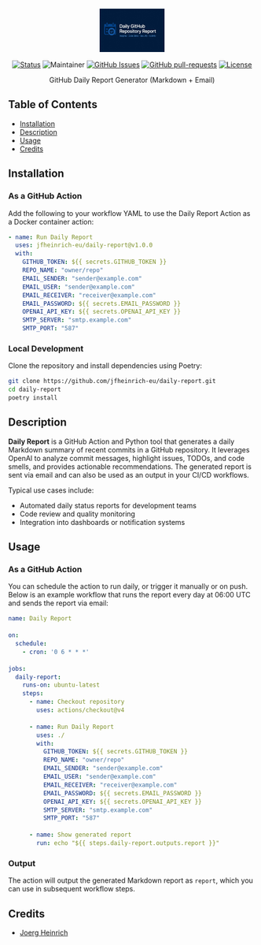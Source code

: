 <p align="center">
  <a href="" rel="noopener">
 <img height=88px src="./assets/daily-report-logo.png" alt="Daily Report"></a>
</p>

<div align="center">

[![Status](https://img.shields.io/badge/status-active-success.svg)]()
![Maintainer](https://img.shields.io/badge/maintainer-@jfheinrich-blue)
[![GitHub Issues](https://img.shields.io/github/issues/jfheinrich-eu/daily-report.svg)](https://github.com/jfheinrich-eu/daily-report/issues)
[![GitHub pull-requests](https://img.shields.io/github/issues-pr/jfheinrich-eu/daily-report.svg)](https://GitHub.com/Naereen/StrapDown.js/pull/)
[![License](https://img.shields.io/badge/license-MIT-blue.svg)](/LICENSE)

</div>


<p align="center">
  GitHub Daily Report Generator (Markdown + Email)
</p>

<h2>Table of Contents</h2>

- [Installation](#installation)
- [Description](#description)
- [Usage](#usage)
- [Credits](#credits)

## Installation

### As a GitHub Action

Add the following to your workflow YAML to use the Daily Report Action as a Docker container action:

```yaml
- name: Run Daily Report
  uses: jfheinrich-eu/daily-report@v1.0.0
  with:
    GITHUB_TOKEN: ${{ secrets.GITHUB_TOKEN }}
    REPO_NAME: "owner/repo"
    EMAIL_SENDER: "sender@example.com"
    EMAIL_USER: "sender@example.com"
    EMAIL_RECEIVER: "receiver@example.com"
    EMAIL_PASSWORD: ${{ secrets.EMAIL_PASSWORD }}
    OPENAI_API_KEY: ${{ secrets.OPENAI_API_KEY }}
    SMTP_SERVER: "smtp.example.com"
    SMTP_PORT: "587"
```

### Local Development

Clone the repository and install dependencies using Poetry:

```bash
git clone https://github.com/jfheinrich-eu/daily-report.git
cd daily-report
poetry install
```

## Description

**Daily Report** is a GitHub Action and Python tool that generates a daily Markdown summary of recent commits in a GitHub repository.
It leverages OpenAI to analyze commit messages, highlight issues, TODOs, and code smells, and provides actionable recommendations.
The generated report is sent via email and can also be used as an output in your CI/CD workflows.

Typical use cases include:
- Automated daily status reports for development teams
- Code review and quality monitoring
- Integration into dashboards or notification systems

## Usage

### As a GitHub Action

You can schedule the action to run daily, or trigger it manually or on push.
Below is an example workflow that runs the report every day at 06:00 UTC and sends the report via email:

```yaml
name: Daily Report

on:
  schedule:
    - cron: '0 6 * * *'

jobs:
  daily-report:
    runs-on: ubuntu-latest
    steps:
      - name: Checkout repository
        uses: actions/checkout@v4

      - name: Run Daily Report
        uses: ./
        with:
          GITHUB_TOKEN: ${{ secrets.GITHUB_TOKEN }}
          REPO_NAME: "owner/repo"
          EMAIL_SENDER: "sender@example.com"
          EMAIL_USER: "sender@example.com"
          EMAIL_RECEIVER: "receiver@example.com"
          EMAIL_PASSWORD: ${{ secrets.EMAIL_PASSWORD }}
          OPENAI_API_KEY: ${{ secrets.OPENAI_API_KEY }}
          SMTP_SERVER: "smtp.example.com"
          SMTP_PORT: "587"

      - name: Show generated report
        run: echo "${{ steps.daily-report.outputs.report }}"
```

### Output

The action will output the generated Markdown report as `report`, which you can use in subsequent workflow steps.

## Credits

- [Joerg Heinrich](@jfheinrich)
